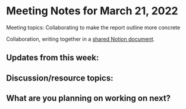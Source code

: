 # Meeting Notes for March 21, 2022
Meeting topics: Collaborating to make the report outline more concrete

Collaboration, writing together in a [shared Notion document](https://www.notion.so/Documentation-Outline-9b78b3959c854a5b8cdd808350527203).

## Updates from this week:

## Discussion/resource topics:

## What are you planning on working on next?
